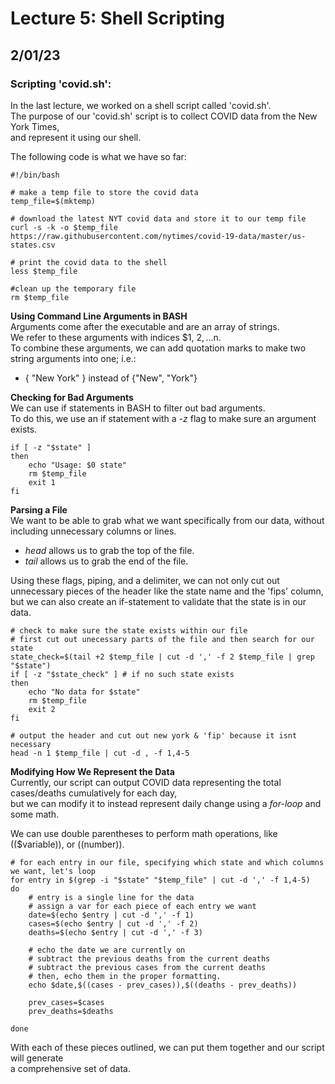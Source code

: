 # Lecture 5: Shell Scripting
## 2/01/23

### **Scripting 'covid.sh':**  
In the last lecture, we worked on a shell script called 'covid.sh'.  
The purpose of our 'covid.sh' script is to collect COVID data from the New York Times,  
and represent it using our shell.

The following code is what we have so far:  
```  
#!/bin/bash

# make a temp file to store the covid data
temp_file=$(mktemp)

# download the latest NYT covid data and store it to our temp file
curl -s -k -o $temp_file https://raw.githubusercontent.com/nytimes/covid-19-data/master/us-states.csv

# print the covid data to the shell
less $temp_file 

#clean up the temporary file
rm $temp_file
```

**Using Command Line Arguments in BASH**  
Arguments come after the executable and are an array of strings.  
We refer to these arguments with indices $1, $2, ...$n.  
To combine these arguments, we can add quotation marks to make two string arguments into one; i.e.:  
- { "New York" } instead of {"New", "York"}  

**Checking for Bad Arguments**  
We can use if statements in BASH to filter out bad arguments.  
To do this, we use an if statement with a *-z* flag to make sure an argument exists.  
```
if [ -z "$state" ]
then
    echo "Usage: $0 state"
    rm $temp_file
    exit 1
fi
```

**Parsing a File**  
We want to be able to grab what we want specifically from our data, without  
including unnecessary columns or lines.
- *head* allows us to grab the top of the file.
- *tail* allows us to grab the end of the file.  

Using these flags, piping, and a delimiter, we can not only cut out   
unnecessary pieces of the header like the state name and the 'fips' column,  
but we can also create an if-statement to validate that the state is in our data.  
```
# check to make sure the state exists within our file 
# first cut out unecessary parts of the file and then search for our state
state_check=$(tail +2 $temp_file | cut -d ',' -f 2 $temp_file | grep "$state")
if [ -z "$state_check" ] # if no such state exists
then   
    echo "No data for $state"
    rm $temp_file
    exit 2
fi

# output the header and cut out new york & 'fip' because it isnt necessary
head -n 1 $temp_file | cut -d , -f 1,4-5 
```

**Modifying How We Represent the Data**  
Currently, our script can output COVID data representing the total cases/deaths cumulatively for each day,  
but we can modify it to instead represent daily change using a *for-loop* and some math.  

We can use double parentheses to perform math operations, like (($variable)), or ((number)).  

```
# for each entry in our file, specifying which state and which columns we want, let's loop
for entry in $(grep -i "$state" "$temp_file" | cut -d ',' -f 1,4-5)
do
    # entry is a single line for the data
    # assign a var for each piece of each entry we want
    date=$(echo $entry | cut -d ',' -f 1)
    cases=$(echo $entry | cut -d ',' -f 2)
    deaths=$(echo $entry | cut -d ',' -f 3)
    
    # echo the date we are currently on 
    # subtract the previous deaths from the current deaths
    # subtract the previous cases from the current deaths
    # then, echo them in the proper formatting.
    echo $date,$((cases - prev_cases)),$((deaths - prev_deaths))

    prev_cases=$cases
    prev_deaths=$deaths

done
```
With each of these pieces outlined, we can put them together and our script will generate  
a comprehensive set of data.